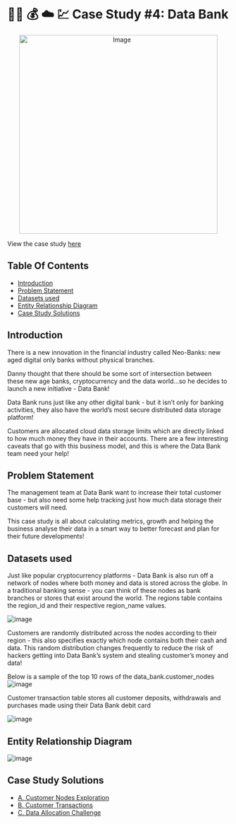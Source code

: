 # :technologist: :moneybag: :cloud: :chart: Case Study #4: Data Bank 
<p align="center">
<img src="https://8weeksqlchallenge.com/images/case-study-designs/4.png" alt="Image" width="450" height="450">

View the case study [here](https://8weeksqlchallenge.com/case-study-4/)
  
## Table Of Contents
  - [Introduction](#introduction)
  - [Problem Statement](#problem-statement)
  - [Datasets used](#datasets-used)
  - [Entity Relationship Diagram](#entity-relationship-diagram)
  - [Case Study Solutions](#case-study-solutions)
  
## Introduction
There is a new innovation in the financial industry called Neo-Banks: new aged digital only banks without physical branches.

Danny thought that there should be some sort of intersection between these new age banks, cryptocurrency and the data world…so he decides to launch a new initiative - Data Bank!

Data Bank runs just like any other digital bank - but it isn’t only for banking activities, they also have the world’s most secure distributed data storage platform!

Customers are allocated cloud data storage limits which are directly linked to how much money they have in their accounts. There are a few interesting caveats that go with this business model, and this is where the Data Bank team need your help!

## Problem Statement
The management team at Data Bank want to increase their total customer base - but also need some help tracking just how much data storage their customers will need.

This case study is all about calculating metrics, growth and helping the business analyse their data in a smart way to better forecast and plan for their future developments!


## Datasets used
Just like popular cryptocurrency platforms - Data Bank is also run off a network of nodes where both money and data is stored across the globe. In a traditional banking sense - you can think of these nodes as bank branches or stores that exist around the world. The  regions table contains the region_id and their respective region_name values.
  
![image](https://user-images.githubusercontent.com/77529445/165747951-d00563e9-86cb-404b-913e-1df4c26f6029.png)

Customers are randomly distributed across the nodes according to their region - this also specifies exactly which node contains both their cash and data.
This random distribution changes frequently to reduce the risk of hackers getting into Data Bank’s system and stealing customer’s money and data!
  
Below is a sample of the top 10 rows of the data_bank.customer_nodes
![image](https://user-images.githubusercontent.com/77529445/165748069-0ccca2f4-fc9c-4183-8cda-6e10a9ee782b.png)

Customer transaction table stores all customer deposits, withdrawals and purchases made using their Data Bank debit card
  
![image](https://user-images.githubusercontent.com/77529445/165748268-c7e71778-173b-435d-93a4-178c6a2d1ebc.png)

 
## Entity Relationship Diagram
![image](https://user-images.githubusercontent.com/77529445/165748352-09dfcafd-07a6-4bf0-b171-7ba0ec75aa22.png)
  
## Case Study Solutions
- [A. Customer Nodes Exploration](https://github.com/Oferbtzvi30/SQL-Challenge/blob/main/Case%20Study%20%234:%20Data%20Bank/A.%20Customer%20Nodes%20Exploration.md)
- [B. Customer Transactions](Change)
- [C. Data Allocation Challenge](Change)

